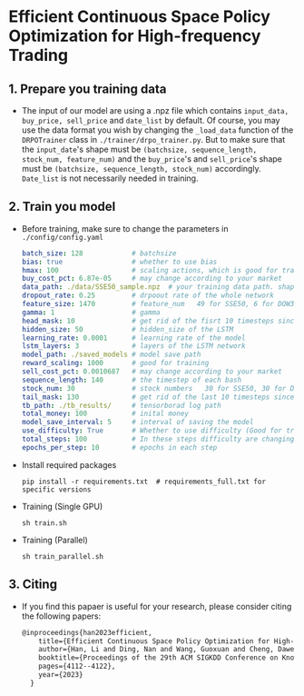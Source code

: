 # Efficient Continuous Space Policy Optimization for High-frequency Trading
## 1. Prepare you training data

* The input of our model are using a .npz file which contains `input_data, buy_price, sell_price` and `date_list` by default. Of course, you may use the data format you wish by changing the `_load_data` function of the `DRPOTrainer` class in `./trainer/drpo_trainer.py`. But to make sure that the `input_date`'s shape must be `(batchsize, sequence_length, stock_num, feature_num)` and the `buy_price`'s and `sell_price`'s shape must be `(batchsize, sequence_length, stock_num)` accordingly. `Date_list` is not necessarily needed in training.

## 2. Train you model

* Before training, make sure to change the parameters in `./config/config.yaml`

  ``` yaml
  batch_size: 128            # batchsize
  bias: true                 # whether to use bias 
  hmax: 100                  # scaling actions, which is good for training. Only used in 'multiple' model type now 
  buy_cost_pct: 6.87e-05     # may change according to your market
  data_path: ./data/SSE50_sample.npz  # your training data path. shape: (batchsize, sequence_length, stock_num, feature_num)
  dropout_rate: 0.25         # drpoout rate of the whole network
  feature_size: 1470         # feature_num   49 for SSE50, 6 for DOW30, 43 for COIN
  gamma: 1                   # gamma
  head_mask: 10              # get rid of the fisrt 10 timesteps since the historical data are not sufficient 
  hidden_size: 50            # hidden_size of the LSTM
  learning_rate: 0.0001      # learning rate of the model
  lstm_layers: 3             # layers of the LSTM network
  model_path: ./saved_models # model save path
  reward_scaling: 1000       # good for training
  sell_cost_pct: 0.0010687   # may change according to your market
  sequence_length: 140       # the timestep of each bash
  stock_num: 30              # stock numbers   30 for SSE50, 30 for DOW30, 3 for COIN
  tail_mask: 130             # get rid of the last 10 timesteps since the expectation results may not be credible enough
  tb_path: ./tb_results/     # tensorborad log path 
  total_money: 100           # inital money
  model_save_interval: 5     # interval of saving the model
  use_difficulty: True       # Whether to use difficulty (Good for training)
  total_steps: 100           # In these steps difficulty are changing gradually from 0 to 1
  epochs_per_step: 10        # epochs in each step
  ```

* Install required packages

  ``` shell
  pip install -r requirements.txt  # requirements_full.txt for specific versions
  ```

* Training (Single GPU)

  ``` shell
  sh train.sh
  ```

* Training (Parallel)

  ``` shell
  sh train_parallel.sh
  ```

## 3. Citing

* If you find this papaer is useful for your research, please consider citing the following papers:

  ``` latex
  @inproceedings{han2023efficient,
      title={Efficient Continuous Space Policy Optimization for High-frequency Trading},
      author={Han, Li and Ding, Nan and Wang, Guoxuan and Cheng, Dawei and Liang, Yuqi},
      booktitle={Proceedings of the 29th ACM SIGKDD Conference on Knowledge Discovery and Data Mining},
      pages={4112--4122},
      year={2023}
    }
  ```

